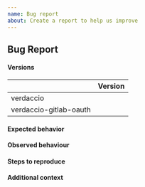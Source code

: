 ```yaml
---
name: Bug report
about: Create a report to help us improve
---
```


<!-- Please fill out the sections below. -->

## Bug Report

#### Versions

|                           | Version |
| ------------------------- | ------- |
| verdaccio                 |         |
| verdaccio-gitlab-oauth |         |

#### Expected behavior
<!-- A clear and concise description of what you expected to happen. -->

#### Observed behaviour
<!-- A clear and concise description of what the bug is. -->

#### Steps to reproduce
<!-- Steps to reproduce the behavior:
1. Go to '...'
2. Click on '....'
3. Scroll down to '....'
4. See error -->

#### Additional context
<!-- Screenshots, terminal output or any other context about the problem. -->
